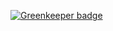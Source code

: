 
[![Greenkeeper badge](https://badges.greenkeeper.io/thomazrdamasceno/tpbh.svg)](https://greenkeeper.io/)
